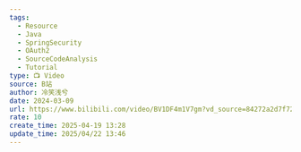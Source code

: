 ```yaml
---
tags:
  - Resource
  - Java
  - SpringSecurity
  - OAuth2
  - SourceCodeAnalysis
  - Tutorial
type: 📺 Video
source: B站
author: 冷笑浅兮
date: 2024-03-09
url: https://www.bilibili.com/video/BV1DF4m1V7gm?vd_source=84272a2d7f72158b38778819be5bc6ad
rate: 10
create_time: 2025-04-19 13:28
update_time: 2025/04/22 13:46
---
```

